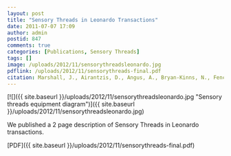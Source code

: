 ```yaml
---
layout: post
title: "Sensory Threads in Leonardo Transactions"
date: 2011-07-07 17:09
author: admin
postid: 847
comments: true
categories: [Publications, Sensory Threads]
tags: []
image: /uploads/2012/11/sensorythreadsleonardo.jpg
pdflink: /uploads/2012/11/sensorythreads-final.pdf
citation: Marshall, J., Airantzis, D., Angus, A., Bryan-Kinns, N., Fencott, R., Lane, G., Lesage, F., Martin, K., Roussos, G., Taylor, J. and Warren, L., 2010. **Sensory threads**. *Leonardo*, 43(2), pp.196-197
---
```

[![]({{ site.baseurl }}/uploads/2012/11/sensorythreadsleonardo.jpg "Sensory threads equipment diagram")]({{ site.baseurl }}/uploads/2012/11/sensorythreadsleonardo.jpg)

We published a 2 page description of Sensory Threads in Leonardo transactions.

[PDF]({{ site.baseurl }}/uploads/2012/11/sensorythreads-final.pdf)

